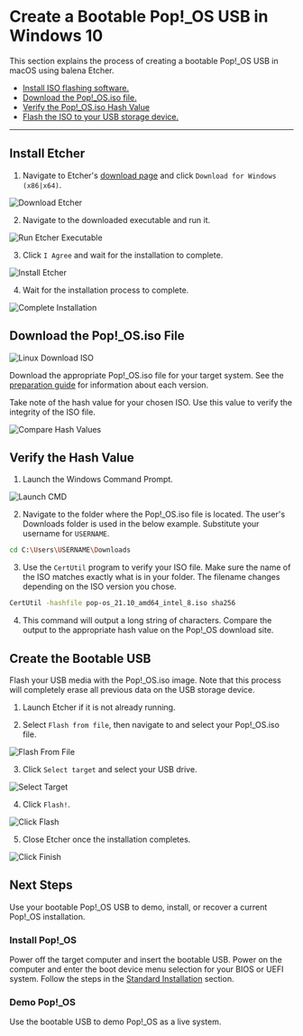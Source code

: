 # Create a Bootable Pop!\_OS USB in Windows 10

This section explains the process of creating a bootable Pop!_OS USB in macOS using balena Etcher.

- [Install ISO flashing software.](/Getting-Started/Create-bootable-media/bootable-usb-using-windows.html#install-etcher)
- [Download the Pop!\_OS.iso file.](/Getting-Started/Create-bootable-media/bootable-usb-using-windows.html#download-the-pop_osiso-file)
- [Verify the Pop!\_OS.iso Hash Value](/Getting-Started/Create-bootable-media/bootable-usb-using-windows.html#verify-the-hash-value)
- [Flash the ISO to your USB storage device.](/Getting-Started/Create-bootable-media/bootable-usb-using-windows.html#create-the-bootable-usb)

---

## Install Etcher

1. Navigate to Etcher's [download page](https://www.balena.io/etcher/) and click `Download for Windows (x86|x64)`.

![Download Etcher](/images/create-bootable-usb-win10/download_etcher.png)

2. Navigate to the downloaded executable and run it.

![Run Etcher Executable](/images/create-bootable-usb-win10/run-etcher-exe.png)

3. Click `I Agree` and wait for the installation to complete.

![Install Etcher](/images/create-bootable-usb-win10/install-etcher.png)

4. Wait for the installation process to complete.

![Complete Installation](/images/create-bootable-usb-win10/complete-install.png)

## Download the Pop!_OS.iso File

![Linux Download ISO](/images/create-bootable-usb-linux/using-linux-download-iso.png)

Download the appropriate Pop!_OS.iso file for your target system. See the [preparation guide](/Getting-Started/Create-bootable-media/create-bootable-usb.html#choose-a-pop_os-image) for information about each version.

Take note of the hash value for your chosen ISO. Use this value to verify the integrity of the ISO file.

![Compare Hash Values](/images/create-bootable-usb-linux/compare-hash-values.png)

## Verify the Hash Value

1. Launch the Windows Command Prompt.

![Launch CMD](/images/create-bootable-usb-win10/launch-cmd.png)

2. Navigate to the folder where the Pop!_OS.iso file is located. The user's Downloads folder is used in the below example. Substitute your username for `USERNAME`.

```bash
cd C:\Users\USERNAME\Downloads
```

3. Use the `CertUtil` program to verify your ISO file. Make sure the name of the ISO matches exactly what is in your folder. The filename changes depending on the ISO version you chose.

```bash 
CertUtil -hashfile pop-os_21.10_amd64_intel_8.iso sha256
```

4. This command will output a long string of characters. Compare the output to the appropriate hash value on the Pop!\_OS download site.

## Create the Bootable USB

Flash your USB media with the Pop!_OS.iso image. Note that this process will completely erase all previous data on the USB storage device.

1. Launch Etcher if it is not already running.

2. Select `Flash from file`, then navigate to and select your Pop!\_OS.iso file.

![Flash From File](/images/create-bootable-usb-win10/flash-from-file.png)

3. Click `Select target` and select your USB drive.

![Select Target](/images/create-bootable-usb-win10/select-target.png)

4. Click `Flash!`.

![Click Flash](/images/create-bootable-usb-win10/click-flash.png)

5. Close Etcher once the installation completes.

![Click Finish](/images/create-bootable-usb-win10/click-finish.png)

## Next Steps

Use your bootable Pop!_OS USB to demo, install, or recover a current Pop!_OS installation.

### Install Pop!_OS

Power off the target computer and insert the bootable USB. Power on the computer and enter the boot device menu selection for your BIOS or UEFI system. Follow the steps in the [Standard Installation](/Getting-Started/Installation/installation.md) section.

### Demo Pop!_OS

Use the bootable USB to demo Pop!_OS as a live system.
<!--This chapter will be linked when completed-->